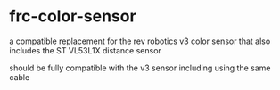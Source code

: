 # frc-color-sensor
a compatible replacement for the rev robotics v3 color sensor that also includes the ST VL53L1X distance sensor

should be fully compatible with the v3 sensor including using the same cable
